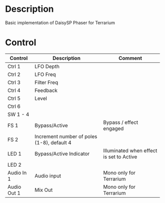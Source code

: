 # Description
Basic implementation of DaisySP Phaser for Terrarium

# Control

| Control | Description | Comment |
| --- | --- | --- |
| Ctrl 1 | LFO Depth |  |
| Ctrl 2 | LFO Freq |   |
| Ctrl 3 | Filter Freq | |
| Ctrl 4 | Feedback |  |
| Ctrl 5 | Level |  |
| Ctrl 6 |  |  |
| SW 1 - 4 |  | |
| FS 1 | Bypass/Active | Bypass / effect engaged |
| FS 2 | Increment number of poles (1-8), default 4 |  |
| LED 1 | Bypass/Active Indicator |Illuminated when effect is set to Active |
| LED 2 |  |  |
| Audio In 1 | Audio input | Mono only for Terrarium |
| Audio Out 1 | Mix Out | Mono only for Terrarium |
